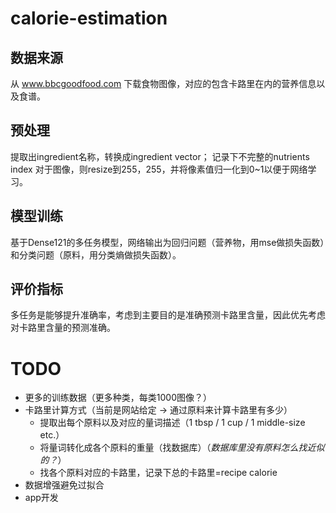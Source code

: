 # calorie-estimation

## 数据来源
从 www.bbcgoodfood.com 下载食物图像，对应的包含卡路里在内的营养信息以及食谱。

## 预处理
提取出ingredient名称，转换成ingredient vector；
记录下不完整的nutrients index
对于图像，则resize到255，255，并将像素值归一化到0~1以便于网络学习。

## 模型训练
基于Dense121的多任务模型，网络输出为回归问题（营养物，用mse做损失函数）和分类问题（原料，用分类熵做损失函数）。

## 评价指标
多任务是能够提升准确率，考虑到主要目的是准确预测卡路里含量，因此优先考虑对卡路里含量的预测准确。

# TODO
* 更多的训练数据（更多种类，每类1000图像？）
* 卡路里计算方式（当前是网站给定 -> 通过原料来计算卡路里有多少）
  + 提取出每个原料以及对应的量词描述（1 tbsp / 1 cup / 1 middle-size etc.）
  + 将量词转化成各个原料的重量（找数据库）（*数据库里没有原料怎么找近似的？*）
  + 找各个原料对应的卡路里，记录下总的卡路里=recipe calorie
* 数据增强避免过拟合
* app开发

